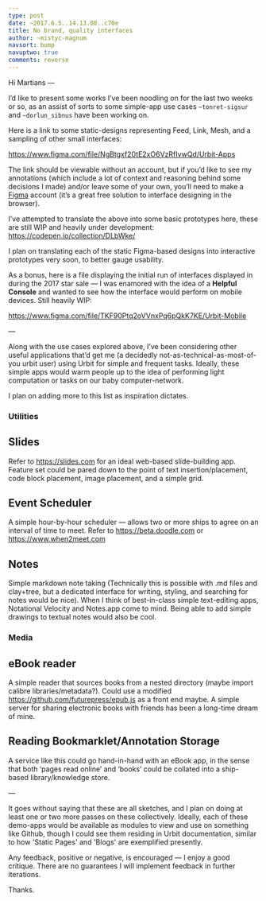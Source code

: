 ```yaml
---
type: post
date: ~2017.6.5..14.13.08..c70e
title: No brand, quality interfaces
author: ~mistyc-magnum
navsort: bump
navuptwo: true
comments: reverse
---
```


Hi Martians —

I’d like to present some works I’ve been noodling on for the last two weeks or so, as an assist of sorts to some simple-app use cases `~tonret-sigsur` and `~dorlun_sibnus` have been working on. 

Here is a link to some static-designs representing Feed, Link, Mesh, and a sampling of other small interfaces:

https://www.figma.com/file/NgBtgxf20tE2xO6VzRfIvwQd/Urbit-Apps

The link should be viewable without an account, but if you’d like to see my annotations (which include a lot of context and reasoning behind some decisions I made) and/or leave some of your own, you’ll need to make a [Figma](https://www.figma.com/) account (it’s a great free solution to interface designing in the browser).

I’ve attempted to translate the above into some basic prototypes here, these are still WIP and heavily under development: https://codepen.io/collection/DLbWke/

I plan on translating each of the static Figma-based designs into interactive prototypes very soon, to better gauge usability.

As a bonus, here is a file displaying the initial run of interfaces displayed in during the 2017 star sale — I was enamored with the idea of a **Helpful Console** and wanted to see how the interface would perform on mobile devices. Still heavily WIP:

https://www.figma.com/file/TKF90Ptq2oVVnxPq6pQkK7KE/Urbit-Mobile

—

Along with the use cases explored above, I’ve been considering other useful applications that’d get me (a decidedly not-as-technical-as-most-of-you urbit user) using Urbit for simple and frequent tasks. Ideally, these simple apps would warm people up to the idea of performing light computation or tasks on our baby computer-network.

I plan on adding more to this list as inspiration dictates.

### Utilities

## Slides
Refer to https://slides.com for an ideal web-based slide-building app. Feature set could be pared down to the point of text insertion/placement, code block placement, image placement, and a simple grid.

## Event Scheduler
A simple hour-by-hour scheduler — allows two or more ships to agree on an interval of time to meet. Refer to https://beta.doodle.com  or https://www.when2meet.com

## Notes
Simple markdown note taking (Technically this is possible with .md files and clay+tree, but a dedicated interface for writing, styling, and searching for notes would be nice). When I think of best-in-class simple text-editing apps, Notational Velocity and Notes.app come to mind. Being able to add simple drawings to textual notes would also be cool.

### Media

## eBook reader
A simple reader that sources books from a nested directory (maybe import calibre libraries/metadata?).
Could use a modified https://github.com/futurepress/epub.js as a front end maybe. A simple server for sharing electronic books with friends has been a long-time dream of mine.

## Reading Bookmarklet/Annotation Storage
A service like this could go hand-in-hand with an eBook app, in the sense that both ‘pages read online’ and ‘books’ could be collated into a ship-based library/knowledge store.

—

It goes without saying that these are all sketches, and I plan on doing at least one or two more passes on these collectively. Ideally, each of these demo-apps would be available as modules to view and use on something like Github, though I could see them residing in Urbit documentation, similar to how 'Static Pages' and 'Blogs' are exemplified presently.

Any feedback, positive or negative, is encouraged — I enjoy a good critique. There are no guarantees I will implement feedback in further iterations.

Thanks.
